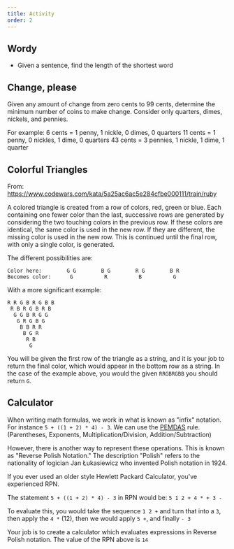 ```yaml
---
title: Activity
order: 2
---
```


## Wordy

- Given a sentence, find the length of the shortest word

## Change, please

Given any amount of change from zero cents to 99 cents, determine the minimum
number of coins to make change. Consider only quarters, dimes, nickels, and
pennies.

For example: 6 cents = 1 penny, 1 nickle, 0 dimes, 0 quarters 
11 cents = 1 penny, 0 nickles, 1 dime, 0 quarters 
43 cents = 3 pennies, 1 nickle, 1 dime, 1 quarter

## Colorful Triangles

From: https://www.codewars.com/kata/5a25ac6ac5e284cfbe000111/train/ruby

A colored triangle is created from a row of colors, red, green or blue. Each
containing one fewer color than the last, successive rows are generated by
considering the two touching colors in the previous row. If these colors are
identical, the same color is used in the new row. If they are different, the
missing color is used in the new row. This is continued until the final row,
with only a single color, is generated.

The different possibilities are:

```
Color here:        G G        B G        R G        B R
Becomes color:      G          R          B          G
```

With a more significant example:

```
R R G B R G B B
 R B R G B R B
  G G B R G G
   G R G B G
    B B R R
     B G R
      R B
       G
```

You will be given the first row of the triangle as a string, and it is your job
to return the final color, which would appear in the bottom row as a string. In
the case of the example above, you would the given `RRGBRGBB` you should return
`G`.

## Calculator

When writing math formulas, we work in what is known as "infix" notation. For
instance `5 + ((1 + 2) * 4) - 3`. We can use the
[PEMDAS](https://en.wikipedia.org/wiki/Order_of_operations#Mnemonics) rule.
(Parentheses, Exponents, Multiplication/Division, Addition/Subtraction)

However, there is another way to represent these operations. This is known as
"Reverse Polish Notation." The description "Polish" refers to the nationality of
logician Jan Łukasiewicz who invented Polish notation in 1924.

If you ever used an older style Hewlett Packard Calculator, you've experienced
RPN.

The statement `5 + ((1 + 2) * 4) - 3` in RPN would be: `5 1 2 + 4 * + 3 -`

To evaluate this, you would take the sequence `1 2 +` and turn that into a `3`,
then apply the `4 *` (12), then we would apply `5 +`, and finally `- 3`

Your job is to create a calculator which evaluates expressions in Reverse Polish
notation. The value of the RPN above is `14`
